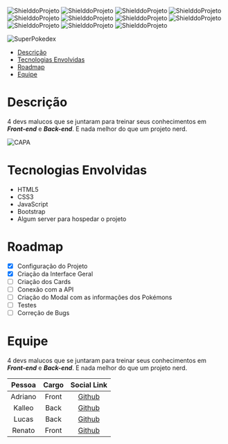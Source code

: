<!-- PARA ESCOLHER AS CORES DAS LINGUAGENS USAR O SITE https://brandcolors.net/ -->
![ShielddoProjeto](https://img.shields.io/badge/Nome-SuperPokedex-b52e31.svg?style=for-the-badge)
![ShielddoProjeto](https://img.shields.io/badge/Versão-1.0.0-e9ebec.svg?style=for-the-badge)
![ShielddoProjeto](https://img.shields.io/badge/Framework-Bootstrap-511378.svg?style=for-the-badge)
![ShielddoProjeto](https://img.shields.io/badge/Markup-HTML5-e34f26.svg?style=for-the-badge)
![ShielddoProjeto](https://img.shields.io/badge/Style-CSS-002561.svg?style=for-the-badge)
![ShielddoProjeto](https://img.shields.io/badge/Linguagem-JavaScript-f7df1e.svg?style=for-the-badge)
![ShielddoProjeto](https://img.shields.io/github/repo-size/adrianoleitedasilva/SuperPokedex?style=for-the-badge)
![ShielddoProjeto](https://img.shields.io/tokei/lines/github/adrianoleitedasilva/SuperPokedex?style=for-the-badge)
![ShielddoProjeto](https://img.shields.io/github/stars/adrianoleitedasilva/SuperPokedex?style=for-the-badge) 
![ShielddoProjeto](https://img.shields.io/github/last-commit/adrianoleitedasilva/SuperPokedex?style=for-the-badge)
![ShielddoProjeto](https://img.shields.io/github/contributors/adrianoleitedasilva/SuperPokedex?style=for-the-badge)

![SuperPokedex](https://user-images.githubusercontent.com/6373438/169290487-f687f1de-5e76-45e7-bd22-a6bdb1478d07.jpg)

- [Descrição](#descrição)
- [Tecnologias Envolvidas](#tecnologias-envolvidas)
- [Roadmap](#roadmap)
- [Equipe](#equipe)
  
# Descrição

4 devs malucos que se juntaram para treinar seus conhecimentos em ***Front-end*** e ***Back-end***. E nada melhor do que um projeto nerd.

![CAPA](https://user-images.githubusercontent.com/6373438/169291154-301f22a9-d3f5-43ef-8e61-406336ea624f.jpg)

# Tecnologias Envolvidas

- HTML5
- CSS3
- JavaScript
- Bootstrap
- Algum server para hospedar o projeto

# Roadmap
- [x] Configuração do Projeto
- [x] Criação da Interface Geral
- [ ] Criação dos Cards
- [ ] Conexão com a API
- [ ] Criação do Modal com as informações dos Pokémons 
- [ ] Testes 
- [ ] Correção de Bugs 

# Equipe

4 devs malucos que se juntaram para treinar seus conhecimentos em ***Front-end*** e ***Back-end***. E nada melhor do que um projeto nerd.

Pessoa | Cargo | Social Link
:-----:|:-----:|:----------:
Adriano | Front | [Github](http://www.github.com/adrianoleitedasilva)
Kalleo | Back | [Github](http://www.github.com/KalleoLeandro)
Lucas | Back | [Github](http://www.github.com/LucasKrzy)
Renato | Front | [Github](http://www.github.com/renato-sampaio)

